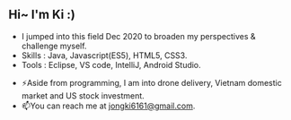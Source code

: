 ## Hi~ I'm Ki :)

- I jumped into this field Dec 2020 to broaden my perspectives & challenge myself.  
- Skills : Java, Javascript(ES5), HTML5, CSS3.  
- Tools : Eclipse, VS code, IntelliJ, Android Studio.  



* ⚡Aside from programming, I am into drone delivery, Vietnam domestic market and US stock investment.  
* 📫You can reach me at jongki6161@gmail.com.  

